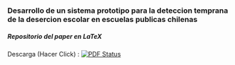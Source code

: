 ### Desarrollo de un sistema prototipo para la deteccion temprana de la desercion escolar en escuelas publicas chilenas
##### Repositorio del paper en LaTeX
Descarga (Hacer Click) :
[![PDF Status](https://www.sharelatex.com/github/repos/flolas/Memoria-de-T-tulo/builds/latest/badge.svg)](https://www.sharelatex.com/github/repos/flolas/Memoria-de-T-tulo/builds/latest/output.pdf)
